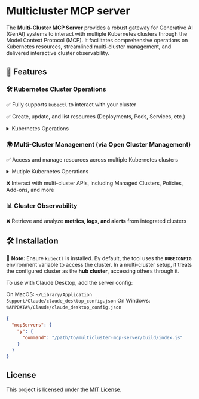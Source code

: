 # Multicluster MCP server

The **Multi-Cluster MCP Server** provides a robust gateway for Generative AI (GenAI) systems to interact with multiple Kubernetes clusters through the Model Context Protocol (MCP). It facilitates comprehensive operations on Kubernetes resources, streamlined multi-cluster management, and delivered interactive cluster observability.

## **🚀 Features**

### 🛠 Kubernetes Cluster Operations

✅ Fully supports `kubectl` to interact with your cluster  

✅ Create, update, and list resources (Deployments, Pods, Services, etc.) 

<details>
<summary>Kubernetes Operations</summary>

![alt text](images/kubernetes-operation.png)

</details>

### 🌍 Multi-Cluster Management (via Open Cluster Management)

✅ Access and manage resources across multiple Kubernetes clusters

<details>
<summary>Mutiple Kubernetes Operations</summary>

[![asciicast](https://asciinema.org/a/706281.svg)](https://asciinema.org/a/706281)
</details>

❌ Interact with multi-cluster APIs, including Managed Clusters, Policies, Add-ons, and more  

### 📊 Cluster Observability

❌ Retrieve and analyze **metrics, logs, and alerts** from integrated clusters  

## **🛠 Installation**  

📌 **Note:** Ensure `kubectl` is installed. By default, the tool uses the **`KUBECONFIG`** environment variable to access the cluster. In a multi-cluster setup, it treats the configured cluster as the **hub cluster**, accessing others through it.

To use with Claude Desktop, add the server config:

On MacOS: `~/Library/Application Support/Claude/claude_desktop_config.json`
On Windows: `%APPDATA%/Claude/claude_desktop_config.json`

```json
{
  "mcpServers": {
    "y": {
      "command": "/path/to/multicluster-mcp-server/build/index.js"
    }
  }
}
```

## License

This project is licensed under the [MIT License](LICENSE).
